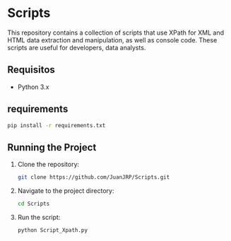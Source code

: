 # Scripts

This repository contains a collection of scripts that use XPath for XML and HTML data extraction and manipulation, as well as console code. These scripts are useful for developers, data analysts.

## Requisitos

- Python 3.x

## requirements
```bash
pip install -r requirements.txt    
```

## Running the Project

1. Clone the repository:
    ```bash
    git clone https://github.com/JuanJRP/Scripts.git
2. Navigate to the project directory:
    ```bash
    cd Scripts
3. Run the script:
    ```bash
    python Script_Xpath.py
